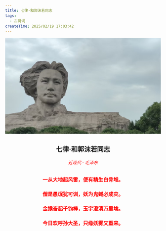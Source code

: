 ```yaml
---
title: 七律·和郭沫若同志
tags:
  - 古诗词
createTime: 2025/02/19 17:03:42
---
```




![23860ecd8c4a1384edcc1e5f88a34b6](assets/23860ecd8c4a1384edcc1e5f88a34b6-1739957156990-3.jpg)



<h2 style="text-align: center;">七律·和郭沫若同志</h2>

<h6 style="text-align: center; color: red">近现代 · 毛泽东</h6>

<h3 style="text-align: center; color: red">一从大地起风雷，便有精生白骨堆。</h3>

<h3 style="text-align: center; color: red">僧是愚氓犹可训，妖为鬼蜮必成灾。</h3>

<h3 style="text-align: center; color: red">金猴奋起千钧棒，玉宇澄清万里埃。</h3>

<h3 style="text-align: center; color: red">今日欢呼孙大圣，只缘妖雾又重来。</h3>

